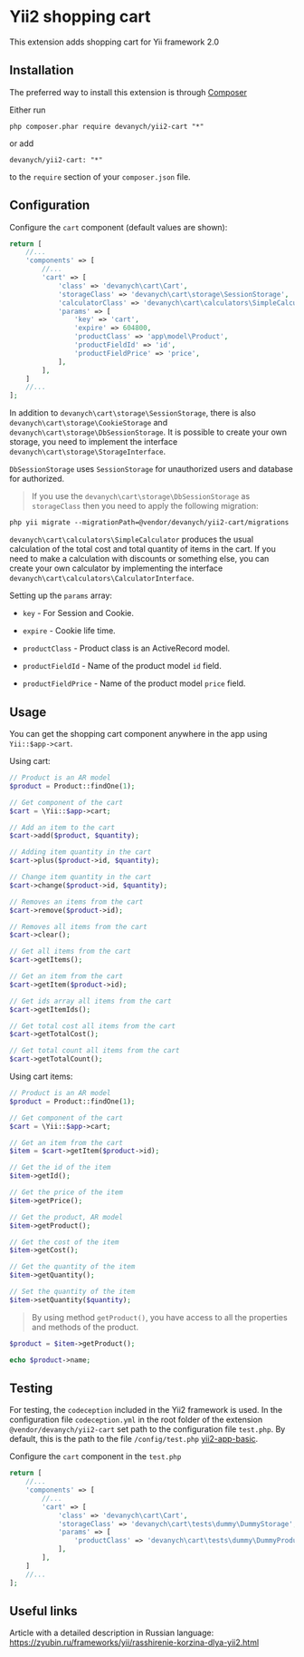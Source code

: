 # Yii2 shopping cart 

This extension adds shopping cart for Yii framework 2.0

## Installation

The preferred way to install this extension is through [Composer](https://getcomposer.org/download/)

Either run

```
php composer.phar require devanych/yii2-cart "*"
```

or add

```
devanych/yii2-cart: "*"
```

to the ```require``` section of your ```composer.json``` file.

## Configuration

Configure the ```cart``` component (default values are shown):

```php
return [
    //...
    'components' => [
        //...
        'cart' => [
            'class' => 'devanych\cart\Cart',
            'storageClass' => 'devanych\cart\storage\SessionStorage',
            'calculatorClass' => 'devanych\cart\calculators\SimpleCalculator',
            'params' => [
                'key' => 'cart',
                'expire' => 604800,
                'productClass' => 'app\model\Product',
                'productFieldId' => 'id',
                'productFieldPrice' => 'price',
            ],
        ],
    ]
    //...
];
```

In addition to ```devanych\cart\storage\SessionStorage```, there is also ```devanych\cart\storage\CookieStorage``` and ```devanych\cart\storage\DbSessionStorage```. It is possible to create your own storage, you need to implement the interface ```devanych\cart\storage\StorageInterface```.

```DbSessionStorage``` uses ```SessionStorage``` for unauthorized users and database for authorized.

> If you use the ```devanych\cart\storage\DbSessionStorage``` as ```storageClass``` then you need to apply the following migration:

```
php yii migrate --migrationPath=@vendor/devanych/yii2-cart/migrations
```

```devanych\cart\calculators\SimpleCalculator``` produces the usual calculation of the total cost and total quantity of items in the cart. If you need to make a calculation with discounts or something else, you can create your own calculator by implementing the interface ```devanych\cart\calculators\CalculatorInterface```.

Setting up the ```params``` array: 

* ```key``` - For Session and Cookie.

* ```expire``` - Cookie life time.

* ```productClass``` - Product class is an ActiveRecord model.

* ```productFieldId``` - Name of the product model ```id``` field.

* ```productFieldPrice``` - Name of the product model ```price``` field.

## Usage

You can get the shopping cart component anywhere in the app using ```Yii::$app->cart```.

Using cart:

```php
// Product is an AR model
$product = Product::findOne(1);

// Get component of the cart
$cart = \Yii::$app->cart;

// Add an item to the cart
$cart->add($product, $quantity);

// Adding item quantity in the cart
$cart->plus($product->id, $quantity);

// Change item quantity in the cart
$cart->change($product->id, $quantity);

// Removes an items from the cart
$cart->remove($product->id);

// Removes all items from the cart
$cart->clear();

// Get all items from the cart
$cart->getItems();

// Get an item from the cart
$cart->getItem($product->id);

// Get ids array all items from the cart
$cart->getItemIds();

// Get total cost all items from the cart
$cart->getTotalCost();

// Get total count all items from the cart
$cart->getTotalCount();
```

Using cart items:

```php
// Product is an AR model
$product = Product::findOne(1);

// Get component of the cart
$cart = \Yii::$app->cart;

// Get an item from the cart
$item = $cart->getItem($product->id);

// Get the id of the item
$item->getId();

// Get the price of the item
$item->getPrice();

// Get the product, AR model
$item->getProduct();

// Get the cost of the item
$item->getCost();

// Get the quantity of the item
$item->getQuantity();

// Set the quantity of the item
$item->setQuantity($quantity);
```

> By using method ```getProduct()```, you have access to all the properties and methods of the product.

```php
$product = $item->getProduct();

echo $product->name;
```

## Testing

For testing, the ```codeception``` included in the Yii2 framework is used. In the configuration file ```codeception.yml``` in the root folder of the extension ```@vendor/devanych/yii2-cart``` set path to the configuration file ```test.php```. By default, this is the path to the file ```/config/test.php``` [yii2-app-basic](https://github.com/yiisoft/yii2-app-basic).

Configure the ```cart``` component in the ```test.php```

```php
return [
    //...
    'components' => [
        //...
        'cart' => [
            'class' => 'devanych\cart\Cart',
            'storageClass' => 'devanych\cart\tests\dummy\DummyStorage',
            'params' => [
                'productClass' => 'devanych\cart\tests\dummy\DummyProduct',
            ],
        ],
    ]
    //...
];
```
## Useful links

Article with a detailed description in Russian language: <https://zyubin.ru/frameworks/yii/rasshirenie-korzina-dlya-yii2.html>